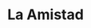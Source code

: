 ---
title: "La Amistad"
url: /ciudad-autonoma-de-buenos-aires/la-amistad-vuelta-de-obligado/
shop: frutería
---